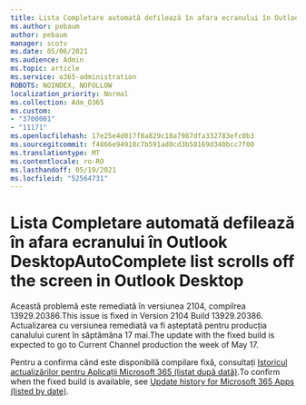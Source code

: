 ```yaml
---
title: Lista Completare automată defilează în afara ecranului în Outlook Desktop
ms.author: pebaum
author: pebaum
manager: scotv
ms.date: 05/06/2021
ms.audience: Admin
ms.topic: article
ms.service: o365-administration
ROBOTS: NOINDEX, NOFOLLOW
localization_priority: Normal
ms.collection: Adm_O365
ms.custom:
- "3700001"
- "11171"
ms.openlocfilehash: 17e25e4d017f8a829c18a7987dfa332783efc0b3
ms.sourcegitcommit: f4866e94918c7b591ad0cd3b58169d340bcc7f00
ms.translationtype: MT
ms.contentlocale: ro-RO
ms.lasthandoff: 05/19/2021
ms.locfileid: "52564731"
---
```

# <a name="autocomplete-list-scrolls-off-the-screen-in-outlook-desktop"></a><span data-ttu-id="dcb7b-102">Lista Completare automată defilează în afara ecranului în Outlook Desktop</span><span class="sxs-lookup"><span data-stu-id="dcb7b-102">AutoComplete list scrolls off the screen in Outlook Desktop</span></span>

<span data-ttu-id="dcb7b-103">Această problemă este remediată în versiunea 2104, compilrea 13929.20386.</span><span class="sxs-lookup"><span data-stu-id="dcb7b-103">This issue is fixed in Version 2104 Build 13929.20386.</span></span> <span data-ttu-id="dcb7b-104">Actualizarea cu versiunea remediată va fi așteptată pentru producția canalului curent în săptămâna 17 mai.</span><span class="sxs-lookup"><span data-stu-id="dcb7b-104">The update with the fixed build is expected to go to Current Channel production the week of May 17.</span></span> 

<span data-ttu-id="dcb7b-105">Pentru a confirma când este disponibilă compilare fixă, consultați [Istoricul actualizărilor pentru Aplicații Microsoft 365 (listat după dată)](/officeupdates/update-history-microsoft365-apps-by-date).</span><span class="sxs-lookup"><span data-stu-id="dcb7b-105">To confirm when the fixed build is available, see [Update history for Microsoft 365 Apps (listed by date)](/officeupdates/update-history-microsoft365-apps-by-date).</span></span>